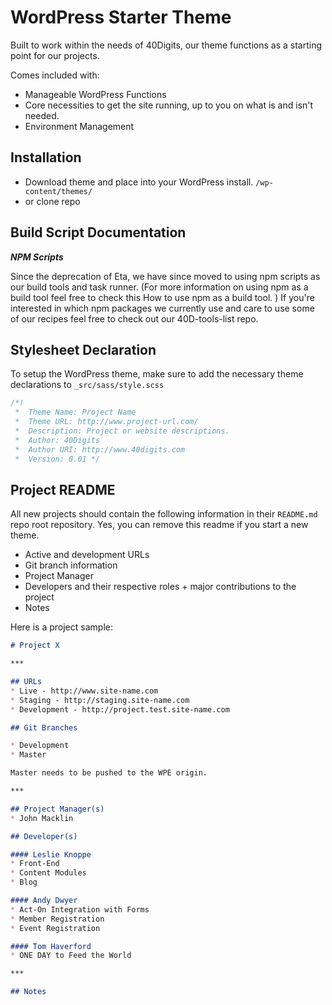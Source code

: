# WordPress Starter Theme

Built to work within the needs of 40Digits, our theme functions as a starting point for our projects.

Comes included with:

- Manageable WordPress Functions
- Core necessities to get the site running, up to you on what is and isn't needed.
- Environment Management

## Installation

* Download theme and place into your WordPress install. `/wp-content/themes/`
* or clone repo

## Build Script Documentation

***NPM Scripts***

Since the deprecation of Eta, we have since moved to using npm scripts as our build tools and task runner. (For more information on using npm as a build tool feel free to check this How to use npm as a build tool. ) If you're interested in which npm packages we currently use and care to use some of our recipes feel free to check out our 40D-tools-list repo.

## Stylesheet Declaration

To setup the WordPress theme, make sure to add the necessary theme declarations to `_src/sass/style.scss`

```scss
/*!
 *  Theme Name: Project Name
 *  Theme URL: http://www.project-url.com/
 *  Description: Project or website descriptions.
 *  Author: 40Digits
 *  Author URI: http://www.40digits.com
 *  Version: 0.01 */
```

## Project README

All new projects should contain the following information in their `README.md` repo root repository. Yes, you can remove this readme if you start a new theme.

* Active and development URLs
* Git branch information
* Project Manager
* Developers and their respective roles + major contributions to the project
* Notes

Here is a project sample:

```md
# Project X

***

## URLs
* Live - http://www.site-name.com
* Staging - http://staging.site-name.com
* Development - http://project.test.site-name.com

## Git Branches

* Development
* Master

Master needs to be pushed to the WPE origin.

***

## Project Manager(s)
* John Macklin

## Developer(s)

#### Leslie Knoppe
* Front-End
* Content Modules
* Blog

#### Andy Dwyer
* Act-On Integration with Forms
* Member Registration
* Event Registration

#### Tom Haverford
* ONE DAY to Feed the World

***

## Notes
```
